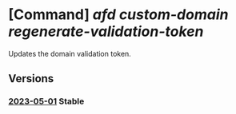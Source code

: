 # [Command] _afd custom-domain regenerate-validation-token_

Updates the domain validation token.

## Versions

### [2023-05-01](/Resources/mgmt-plane/L3N1YnNjcmlwdGlvbnMve30vcmVzb3VyY2Vncm91cHMve30vcHJvdmlkZXJzL21pY3Jvc29mdC5jZG4vcHJvZmlsZXMve30vY3VzdG9tZG9tYWlucy97fS9yZWZyZXNodmFsaWRhdGlvbnRva2Vu/2023-05-01.xml) **Stable**

<!-- mgmt-plane /subscriptions/{}/resourcegroups/{}/providers/microsoft.cdn/profiles/{}/customdomains/{}/refreshvalidationtoken 2023-05-01 -->
